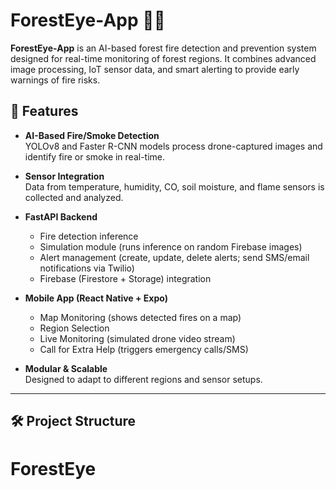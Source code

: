 # ForestEye-App 🌲🔥

**ForestEye-App** is an AI-based forest fire detection and prevention system designed for real-time monitoring of forest regions. It combines advanced image processing, IoT sensor data, and smart alerting to provide early warnings of fire risks.

## 🚀 Features

- **AI-Based Fire/Smoke Detection**  
  YOLOv8 and Faster R-CNN models process drone-captured images and identify fire or smoke in real-time.

- **Sensor Integration**  
  Data from temperature, humidity, CO, soil moisture, and flame sensors is collected and analyzed.

- **FastAPI Backend**  
  - Fire detection inference
  - Simulation module (runs inference on random Firebase images)
  - Alert management (create, update, delete alerts; send SMS/email notifications via Twilio)
  - Firebase (Firestore + Storage) integration

- **Mobile App (React Native + Expo)**  
  - Map Monitoring (shows detected fires on a map)
  - Region Selection
  - Live Monitoring (simulated drone video stream)
  - Call for Extra Help (triggers emergency calls/SMS)

- **Modular & Scalable**  
  Designed to adapt to different regions and sensor setups.

---

## 🛠 Project Structure

# ForestEye
